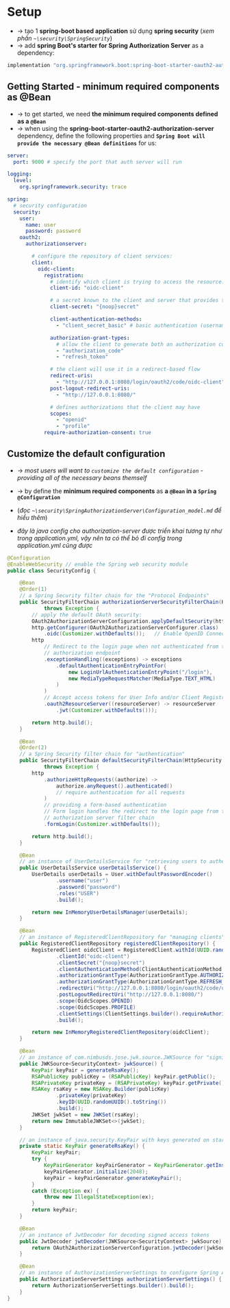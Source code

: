 
# Setup
* -> tạo 1 **spring-boot based application** sử dụng **spring security** (_xem phần `~\security\SpringSecurity`_)
* -> add **spring Boot's starter for Spring Authorization Server** as a dependency:

```bash - gradle
implementation "org.springframework.boot:spring-boot-starter-oauth2-authorization-server"
```

## Getting Started - minimum required components as @Bean
* -> to get started, we need **the minimum required components defined as a `@Bean`**
* -> when using the **spring-boot-starter-oauth2-authorization-server** dependency, define the following properties and **`Spring Boot will provide the necessary @Bean definitions`** for us:

```yml - application.yml
server:
  port: 9000 # specify the port that auth server will run 

logging:
  level:
    org.springframework.security: trace

spring:
  # security configuration
  security:
    user:
      name: user
      password: password
    oauth2:
      authorizationserver:

        # configure the repository of client services:
        client:
          oidc-client:
            registration:
              # identify which client is trying to access the resource:
              client-id: "oidc-client"

              # a secret known to the client and server that provides trust between the 2
              client-secret: "{noop}secret"

              client-authentication-methods:
                - "client_secret_basic" # basic authentication (username-password)

              authorization-grant-types:
                # allow the client to generate both an authorization code and a refresh token
                - "authorization_code"
                - "refresh_token"

              # the client will use it in a redirect-based flow
              redirect-uris:
                - "http://127.0.0.1:8080/login/oauth2/code/oidc-client"
              post-logout-redirect-uris:
                - "http://127.0.0.1:8080/"

              # defines authorizations that the client may have
              scopes:
                - "openid"
                - "profile"
            require-authorization-consent: true
```

## Customize the default configuration
* -> _most users will want to `customize the default configuration` - providing all of the necessary beans themself_
* -> by define the **minimum required components** as **a `@Bean` in a `Spring @Configuration`**
* (_đọc `~\security\SpringAuthorizationServer\Configuration_model.md` để hiểu thêm_)

* _đây là java config cho authorization-server được triển khai tương tự như trong application.yml, vậy nên ta có thể bỏ đi config trong application.yml cũng được_

```java - SecurityConfig.java
@Configuration
@EnableWebSecurity // enable the Spring web security module
public class SecurityConfig {

	@Bean 
	@Order(1)
	// a Spring Security filter chain for the "Protocol Endpoints"
	public SecurityFilterChain authorizationServerSecurityFilterChain(HttpSecurity http)
			throws Exception {
		// apply the default OAuth security:
		OAuth2AuthorizationServerConfiguration.applyDefaultSecurity(http);
		http.getConfigurer(OAuth2AuthorizationServerConfigurer.class)
			.oidc(Customizer.withDefaults());	// Enable OpenID Connect 1.0
		http
			// Redirect to the login page when not authenticated from the
			// authorization endpoint
			.exceptionHandling((exceptions) -> exceptions
				.defaultAuthenticationEntryPointFor(
					new LoginUrlAuthenticationEntryPoint("/login"),
					new MediaTypeRequestMatcher(MediaType.TEXT_HTML)
				)
			)
			// Accept access tokens for User Info and/or Client Registration
			.oauth2ResourceServer((resourceServer) -> resourceServer
				.jwt(Customizer.withDefaults()));

		return http.build();
	}

	@Bean 
	@Order(2)
	// a Spring Security filter chain for "authentication"
	public SecurityFilterChain defaultSecurityFilterChain(HttpSecurity http)
			throws Exception {
		http
			.authorizeHttpRequests((authorize) -> 
				authorize.anyRequest().authenticated()
				// require authentication for all requests
			)
			// providing a form-based authentication
			// Form login handles the redirect to the login page from the
			// authorization server filter chain
			.formLogin(Customizer.withDefaults());

		return http.build();
	}

	@Bean 
	// an instance of UserDetailsService for "retrieving users to authenticate"
	public UserDetailsService userDetailsService() {
		UserDetails userDetails = User.withDefaultPasswordEncoder()
				.username("user")
				.password("password")
				.roles("USER")
				.build();

		return new InMemoryUserDetailsManager(userDetails);
	}

	@Bean
	// an instance of RegisteredClientRepository for "managing clients" 
	public RegisteredClientRepository registeredClientRepository() {
		RegisteredClient oidcClient = RegisteredClient.withId(UUID.randomUUID().toString())
				.clientId("oidc-client")
				.clientSecret("{noop}secret")
				.clientAuthenticationMethod(ClientAuthenticationMethod.CLIENT_SECRET_BASIC)
				.authorizationGrantType(AuthorizationGrantType.AUTHORIZATION_CODE)
				.authorizationGrantType(AuthorizationGrantType.REFRESH_TOKEN)
				.redirectUri("http://127.0.0.1:8080/login/oauth2/code/oidc-client")
				.postLogoutRedirectUri("http://127.0.0.1:8080/")
				.scope(OidcScopes.OPENID)
				.scope(OidcScopes.PROFILE)
				.clientSettings(ClientSettings.builder().requireAuthorizationConsent(true).build())
				.build();

		return new InMemoryRegisteredClientRepository(oidcClient);
	}

	@Bean
	// an instance of com.nimbusds.jose.jwk.source.JWKSource for "signing access tokens" 
	public JWKSource<SecurityContext> jwkSource() {
		KeyPair keyPair = generateRsaKey();
		RSAPublicKey publicKey = (RSAPublicKey) keyPair.getPublic();
		RSAPrivateKey privateKey = (RSAPrivateKey) keyPair.getPrivate();
		RSAKey rsaKey = new RSAKey.Builder(publicKey)
				.privateKey(privateKey)
				.keyID(UUID.randomUUID().toString())
				.build();
		JWKSet jwkSet = new JWKSet(rsaKey);
		return new ImmutableJWKSet<>(jwkSet);
	}

	// an instance of java.security.KeyPair with keys generated on startup used to create the JWKSource above
	private static KeyPair generateRsaKey() { 
		KeyPair keyPair;
		try {
			KeyPairGenerator keyPairGenerator = KeyPairGenerator.getInstance("RSA");
			keyPairGenerator.initialize(2048);
			keyPair = keyPairGenerator.generateKeyPair();
		}
		catch (Exception ex) {
			throw new IllegalStateException(ex);
		}
		return keyPair;
	}

	@Bean
	// an instance of JwtDecoder for decoding signed access tokens 
	public JwtDecoder jwtDecoder(JWKSource<SecurityContext> jwkSource) {
		return OAuth2AuthorizationServerConfiguration.jwtDecoder(jwkSource);
	}

	@Bean
	// an instance of AuthorizationServerSettings to configure Spring Authorization Server
	public AuthorizationServerSettings authorizationServerSettings() {
		return AuthorizationServerSettings.builder().build();
	}
}
```